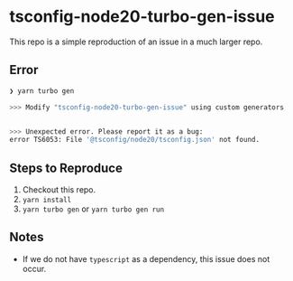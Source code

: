 # tsconfig-node20-turbo-gen-issue

This repo is a simple reproduction of an issue in a much larger repo.

## Error

```sh
❯ yarn turbo gen

>>> Modify "tsconfig-node20-turbo-gen-issue" using custom generators


>>> Unexpected error. Please report it as a bug:
error TS6053: File '@tsconfig/node20/tsconfig.json' not found.
```

## Steps to Reproduce

1. Checkout this repo.
2. `yarn install`
3. `yarn turbo gen` or `yarn turbo gen run`

## Notes

- If we do not have `typescript` as a dependency, this issue does not occur.
